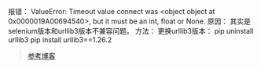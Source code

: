 
报错：
ValueError: Timeout value connect was <object object at 0x0000019A00694540>, but it must be an int, float or None.
原因：
其实是selenium版本和urllib3版本不兼容问题。
方法：
更换urllib3版本：
pip uninstall urllib3
pip install urllib3==1.26.2

> [参考博客](https://blog.csdn.net/liu_liu_123/article/details/131146119)
